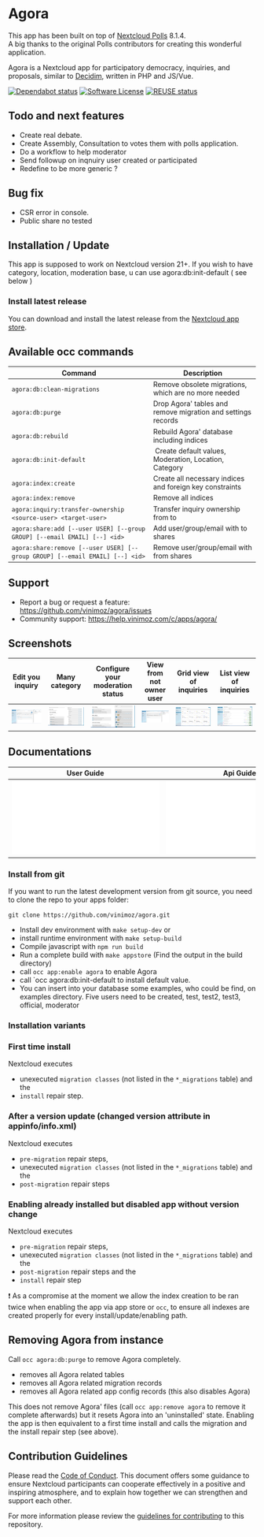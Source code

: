 <!--
  - SPDX-FileCopyrightText: 2016 Nextcloud contributors
  - SPDX-License-Identifier: AGPL-3.0-or-later
-->

# Agora

This app has been built on top of [Nextcloud Polls](https://github.com/nextcloud/polls) 8.1.4.  
A big thanks to the original Polls contributors for creating this wonderful application.

Agora is a Nextcloud app for participatory democracy, inquiries, and proposals, similar to [Decidim](https://decidim.org/), written in PHP and JS/Vue.

[![Dependabot status](https://img.shields.io/badge/Dependabot-enabled-brightgreen.svg?longCache=true&style=flat-square&logo=dependabot)](https://dependabot.com)
[![Software License](https://img.shields.io/badge/license-AGPL-brightgreen.svg?style=flat-square)](COPYING)
[![REUSE status](https://api.reuse.software/badge/github.com/vinimoz/agora)](https://api.reuse.software/info/github.com/vinimoz/agora)

## Todo and next features

- Create real debate.
- Create Assembly, Consultation to votes them with polls application.
- Do a workflow to help moderator
- Send followup on inqnuiry user created or participated
- Redefine to be more generic ?

## Bug fix

- CSR error in console.
- Public share no tested

## Installation / Update

This app is supposed to work on Nextcloud version 21+.
If you wish to have category, location, moderation base, u can use agora:db:init-default ( see below )

### Install latest release

You can download and install the latest release from the [Nextcloud app store](https://apps.vinimoz.com/apps/agora).

## Available occ commands

| Command                                                                      | Description                                                    |
| ---------------------------------------------------------------------------- | -------------------------------------------------------------- |
| `agora:db:clean-migrations`                                                  | Remove obsolete migrations, which are no more needed           |
| `agora:db:purge`                                                             | Drop Agora' tables and remove migration and settings records   |
| `agora:db:rebuild`                                                           | Rebuild Agora' database including indices                      |
| `agora:db:init-default`                                                      |  Create default values, Moderation, Location, Category         |
| `agora:index:create`                                                         | Create all necessary indices and foreign key constraints       |
| `agora:index:remove`                                                         | Remove all indices                                             |
| `agora:inquiry:transfer-ownership  <source-user> <target-user>`              | Transfer inquiry ownership from <source-user> to <target-user> |
| `agora:share:add [--user USER] [--group GROUP] [--email EMAIL] [--] <id>`    | Add user/group/email with <id> to shares                       |
| `agora:share:remove [--user USER] [--group GROUP] [--email EMAIL] [--] <id>` | Remove user/group/email with <id> from shares                  |

## Support

- Report a bug or request a feature: https://github.com/vinimoz/agora/issues
- Community support: https://help.vinimoz.com/c/apps/agora/

## Screenshots

|           Edit you inquiry            |                Many category                 |      Configure your moderation status      |             View from not owner user             |         Grid view of inquiries         |         List view of inquiries         |
| :-----------------------------------: | :------------------------------------------: | :----------------------------------------: | :----------------------------------------------: | :------------------------------------: | :------------------------------------: |
| ![Edit Inquiry](screenshots/edit.png) | ![Manage Category](screenshots/Category.png) | ![Agora](screenshots/ModerationStatus.png) | ![View Inquiry](screenshots/UserViewInquiry.png) | ![Grid View](screenshots/GridView.png) | ![List View](screenshots/ListView.png) |

## Documentations

|            User Guide             |           Api Guide            |
| :-------------------------------: | :----------------------------: |
| ![User Guide](docs/USER_GUIDE.md) | ![Api Guide](docs/API_v1.0.md) |

### Install from git

If you want to run the latest development version from git source, you need to clone the repo to your apps folder:

```
git clone https://github.com/vinimoz/agora.git
```

- Install dev environment with `make setup-dev` or
- install runtime environment with `make setup-build`
- Compile javascript with `npm run build`
- Run a complete build with `make appstore` (Find the output in the build directory)
- call `occ app:enable agora` to enable Agora
- call `occ agora:db:init-default to install default value.
- You can insert into your database some examples, who could be find, on examples directory. Five users need to be created, test, test2, test3, official, moderator

### Installation variants

### First time install

Nextcloud executes

- unexecuted `migration classes` (not listed in the `*_migrations` table) and the
- `install` repair step.

### After a version update (changed version attribute in appinfo/info.xml)

Nextcloud executes

- `pre-migration` repair steps,
- unexecuted `migration classes` (not listed in the `*_migrations` table) and the
- `post-migration` repair steps

### Enabling already installed but disabled app without version change

Nextcloud executes

- `pre-migration` repair steps,
- unexecuted `migration classes` (not listed in the `*_migrations` table) and the
- `post-migration` repair steps and the
- `install` repair step

❗ As a compromise at the moment we allow the index creation to be ran twice when enabling the app via app store or `occ`, to ensure all indexes are created properly for every install/update/enabling path.

## Removing Agora from instance

Call `occ agora:db:purge` to remove Agora completely.

- removes all Agora related tables
- removes all Agora related migration records
- removes all Agora related app config records (this also disables Agora)

This does not remove Agora' files (call `occ app:remove agora` to remove it complete afterwards) but it resets Agora into an 'uninstalled' state. Enabling the app is then equivalent to a first time install and calls the migration and the install repair step (see above).

## Contribution Guidelines

Please read the [Code of Conduct](https://vinimoz.com/community/code-of-conduct/). This document offers some guidance to ensure Nextcloud participants can cooperate effectively in a positive and inspiring atmosphere, and to explain how together we can strengthen and support each other.

For more information please review the [guidelines for contributing](https://github.com/vinimoz/server/blob/master/.github/CONTRIBUTING.md) to this repository.
